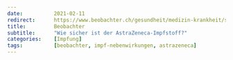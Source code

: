 ```yaml
---
date:          2021-02-11
redirect:      https://www.beobachter.ch/gesundheit/medizin-krankheit/spatfolgen-wie-sicher-ist-der-astrazeneca-impfstoff
title:         Beobachter
subtitle:      "Wie sicher ist der AstraZeneca-Impfstoff?"
categories:    [Impfung]
tags:          [beobachter, impf-nebenwirkungen, astrazeneca]
---
```

